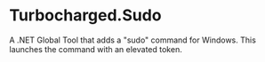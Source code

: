Turbocharged.Sudo
=================

A .NET Global Tool that adds a "sudo" command for Windows. This launches the
command with an elevated token.
